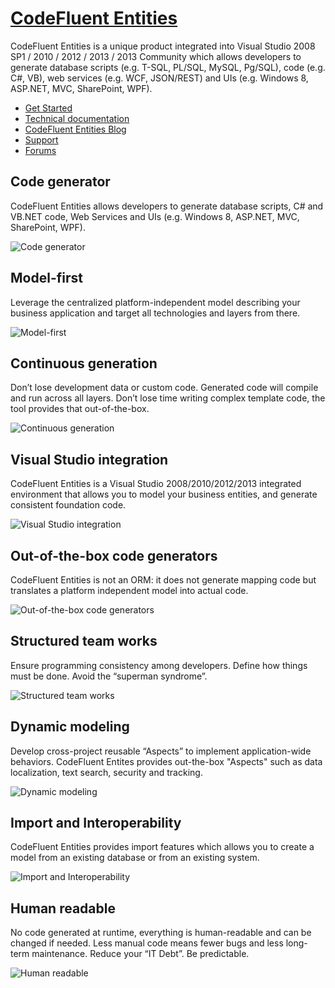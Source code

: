 ﻿[CodeFluent Entities](http://www.softfluent.com/products/codefluent-entities)
=====================

CodeFluent Entities is a unique product integrated into Visual Studio 2008 SP1 / 2010 / 2012 / 2013 / 2013 Community which allows developers to generate database scripts (e.g. T-SQL, PL/SQL, MySQL, Pg/SQL), code (e.g. C#, VB), web services (e.g. WCF, JSON/REST) and UIs (e.g. Windows 8, ASP.NET, MVC, SharePoint, WPF).

* [Get Started](http://www.softfluent.com/products/codefluent-entities/get-started/from-scratch)
* [Technical documentation](http://www.softfluent.com/documentation/)
* [CodeFluent Entities Blog](http://blog.codefluententities.com/)
* [Support](http://www.softfluent.com/community-support/codefluent-entities)
* [Forums](http://forums.softfluent.com/)


Code generator
---------------

CodeFluent Entities allows developers to generate database scripts, C# and VB.NET code, Web Services and UIs (e.g. Windows 8, ASP.NET, MVC, SharePoint, WPF).

![Code generator](http://www.softfluent.com/images/cfe-home/01.png)

Model-first
-----------

Leverage the centralized platform-independent model describing your business application and target all technologies and layers from there.

![Model-first](http://www.softfluent.com/images/cfe-home/.png)

Continuous generation
---------------------

Don’t lose development data or custom code. Generated code will compile and run across all layers. Don’t lose time writing complex template code, the tool provides that out-of-the-box.

![Continuous generation](http://www.softfluent.com/images/cfe-home/D7C3460CEB3BFC0AB0CE5313.png)

Visual Studio integration
-------------------------

CodeFluent Entities is a Visual Studio 2008/2010/2012/2013 integrated environment that allows you to model your business entities, and generate consistent foundation code.

![Visual Studio integration](http://www.softfluent.com/images/cfe-home/0C1E1B14E21E763079A91F04.png)

Out-of-the-box code generators
------------------------------

CodeFluent Entities is not an ORM: it does not generate mapping code but translates a platform independent model into actual code.

![Out-of-the-box code generators](http://www.softfluent.com/images/cfe-home/27F764FCDAB9D4FE6CE59D27.png)

Structured team works
---------------------

Ensure programming consistency among developers. Define how things must be done. Avoid the “superman syndrome”.

![Structured team works](http://www.softfluent.com/images/cfe-home/06.png)

Dynamic modeling
----------------

Develop cross-project reusable “Aspects” to implement application-wide behaviors. CodeFluent Entites provides out-the-box "Aspects" such as data localization, text search, security and tracking.

![Dynamic modeling](http://www.softfluent.com/images/cfe-home/07.png)

Import and Interoperability
---------------------------

CodeFluent Entities provides import features which allows you to create a model from an existing database or from an existing system.

![Import and Interoperability](http://www.softfluent.com/images/cfe-home/6474E14FED85119B7A281187.png)

Human readable
--------------

No code generated at runtime, everything is human-readable and can be changed if needed. Less manual code means fewer bugs and less long-term maintenance. Reduce your “IT Debt”. Be predictable.

![Human readable](http://www.softfluent.com/images/cfe-home/human-readableBCADF412894950F277510946.png)
